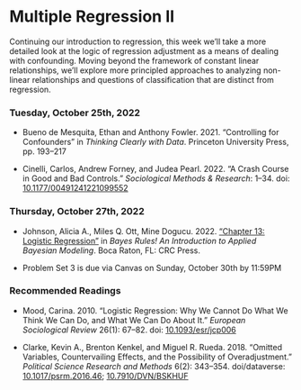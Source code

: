 Multiple Regression II
================

Continuing our introduction to regression, this week we’ll take a more
detailed look at the logic of regression adjustment as a means of
dealing with confounding. Moving beyond the framework of constant linear
relationships, we’ll explore more principled approaches to analyzing
non-linear relationships and questions of classification that are
distinct from regression.

### Tuesday, October 25th, 2022

-   Bueno de Mesquita, Ethan and Anthony Fowler. 2021. “Controlling for
    Confounders” in *Thinking Clearly with Data*. Princeton University
    Press, pp. 193–217

-   Cinelli, Carlos, Andrew Forney, and Judea Pearl. 2022. “A Crash
    Course in Good and Bad Controls.” *Sociological Methods & Research*:
    1–34. doi:
    [10.1177/00491241221099552](https://doi.org/10.1177/00491241221099552)

### Thursday, October 27th, 2022

-   Johnson, Alicia A., Miles Q. Ott, Mine Dogucu. 2022. [“Chapter 13:
    Logistic
    Regression”](https://www.bayesrulesbook.com/chapter-13.html) in
    *Bayes Rules! An Introduction to Applied Bayesian Modeling*. Boca
    Raton, FL: CRC Press.

-   Problem Set 3 is due via Canvas on Sunday, October 30th by 11:59PM

### Recommended Readings

-   Mood, Carina. 2010. “Logistic Regression: Why We Cannot Do What We
    Think We Can Do, and What We Can Do About It.” *European
    Sociological Review* 26(1): 67–82. doi:
    [10.1093/esr/jcp006](https://doi.org/10.1093/esr/jcp006)

-   Clarke, Kevin A., Brenton Kenkel, and Miguel R. Rueda. 2018.
    “Omitted Variables, Countervailing Effects, and the Possibility of
    Overadjustment.” *Political Science Research and Methods* 6(2):
    343–354. doi/dataverse:
    [10.1017/psrm.2016.46](https://doi.org/10.1017/psrm.2016.46);
    [10.7910/DVN/BSKHUF](https://doi.org/10.7910/DVN/BSKHUF)

